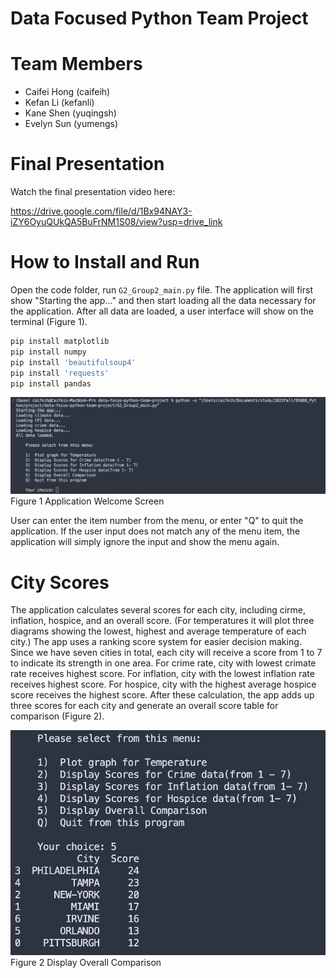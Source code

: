 # Data Focused Python Team Project

# Team Members
* Caifei Hong (caifeih)
* Kefan Li (kefanli)
* Kane Shen (yuqingsh)
* Evelyn Sun (yumengs)

# Final Presentation
Watch the final presentation video here:

https://drive.google.com/file/d/1Bx94NAY3-iZY6OyuQUkQA5BuFrNM1S08/view?usp=drive_link


# How to Install and Run
Open the code folder, run `G2_Group2_main.py` file. The application will first show "Starting the app..." and then start loading all the data necessary for the application. After all data are loaded, a user interface will show on the terminal (Figure 1).


```bash
pip install matplotlib
pip install numpy
pip install 'beautifulsoup4'
pip install 'requests'
pip install pandas
```

![UI1](UI1.png)
Figure 1 Application Welcome Screen

User can enter the item number from the menu, or enter "Q" to quit the application. If the user input does not match any of the menu item, the application will simply ignore the input and show the menu again.

# City Scores
The application calculates several scores for each city, including cirme, inflation, hospice, and an overall score. (For temperatures it will plot three diagrams showing the lowest, highest and average temperature of each city.) The app uses a ranking score system for easier decision making. Since we have seven cities in total, each city will receive a score from 1 to 7 to indicate its strength in one area. For crime rate, city with lowest crimate rate receives highest score. For inflation, city with the lowest inflation rate receives highest score. For hospice, city with the highest average hospice score receives the highest score. After these calculation, the app adds up three scores for each city and generate an overall score table for comparison (Figure 2).

![UI2](UI2.png)
Figure 2 Display Overall Comparison